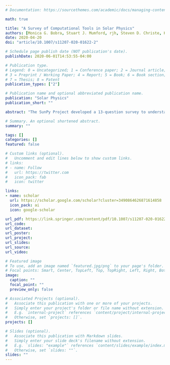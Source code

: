 ```yaml
---
# Documentation: https://sourcethemes.com/academic/docs/managing-content/

math: true

title: "A Survey of Computational Tools in Solar Physics"
authors: [Monica G. Bobra, Stuart J. Mumford, rjh, Steven D. Christe, Kevin Reardon, Sabrina Savage, Jack Ireland, Tiago M. D. Pereira, Bin Chen, David Perez-Suarez]
date: 2020-04-20
doi: "article/10.1007/s11207-020-01622-2"

# Schedule page publish date (NOT publication's date).
publishDate: 2020-06-01T14:53:55-04:00

# Publication type.
# Legend: 0 = Uncategorized; 1 = Conference paper; 2 = Journal article;
# 3 = Preprint / Working Paper; 4 = Report; 5 = Book; 6 = Book section;
# 7 = Thesis; 8 = Patent
publication_types: ["2"]

# Publication name and optional abbreviated publication name.
publication: "Solar Physics"
publication_short: ""

abstract: "The SunPy Project developed a 13-question survey to understand the software and hardware usage of the solar-physics community. Of the solar-physics community, 364 members across 35 countries responded to our survey. We found that 99±0.5% of respondents use software in their research and 66% use the Python scientific-software stack. Students are twice as likely as faculty, staff scientists, and researchers to use Python rather than Interactive Data Language (IDL). In this respect, the astrophysics and solar-physics communities differ widely: 78% of solar-physics faculty, staff scientists, and researchers in our sample uses IDL, compared with 44% of astrophysics faculty and scientists sampled by Momcheva and Tollerud (2015). 63±4% of respondents have not taken any computer-science courses at an undergraduate or graduate level. We also found that most respondents use consumer hardware to run software for solar-physics research. Although 82% of respondents work with data from space-based or ground-based missions, some of which (e.g. the Solar Dynamics Observatory and Daniel K. Inouye Solar Telescope) produce terabytes of data a day, 14% use a regional or national cluster, 5% use a commercial cloud provider, and 29% use exclusively a laptop or desktop. Finally, we found that 73±4% of respondents cite scientific software in their research, although only 42±3% do so routinely."

# Summary. An optional shortened abstract.
summary: ""

tags: []
categories: []
featured: false

# Custom links (optional).
#   Uncomment and edit lines below to show custom links.
# links:
# - name: Follow
#   url: https://twitter.com
#   icon_pack: fab
#   icon: twitter

links:
- name: scholar
  url: https://scholar.google.com/scholar?cluster=3490864626871614858
  icon_pack: ai
  icon: google-scholar

url_pdf: https://link.springer.com/content/pdf/10.1007/s11207-020-01622-2.pdf
url_code:
url_dataset:
url_poster:
url_project:
url_slides:
url_source:
url_video:

# Featured image
# To use, add an image named `featured.jpg/png` to your page's folder. 
# Focal points: Smart, Center, TopLeft, Top, TopRight, Left, Right, BottomLeft, Bottom, BottomRight.
image:
  caption: ""
  focal_point: ""
  preview_only: false

# Associated Projects (optional).
#   Associate this publication with one or more of your projects.
#   Simply enter your project's folder or file name without extension.
#   E.g. `internal-project` references `content/project/internal-project/index.md`.
#   Otherwise, set `projects: []`.
projects: []

# Slides (optional).
#   Associate this publication with Markdown slides.
#   Simply enter your slide deck's filename without extension.
#   E.g. `slides: "example"` references `content/slides/example/index.md`.
#   Otherwise, set `slides: ""`.
slides: ""
---
```

